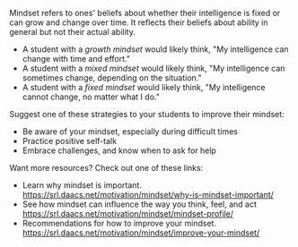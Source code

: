 Mindset refers to ones' beliefs about whether their intelligence is fixed or can grow and change over time. It reflects their beliefs about ability in general but not their actual ability.
* A student with a *growth mindset* would likely think, "My intelligence can change with time and effort."
* A student with a *mixed mindset* would likely think, "My intelligence can sometimes change, depending on the situation."
* A student with a *fixed mindset* would likely think, "My intelligence cannot change, no matter what I do."

Suggest one of these strategies to your students to improve their mindset:
* Be aware of your mindset, especially during difficult times
* Practice positive self-talk
* Embrace challenges, and know when to ask for help

Want more resources? Check out one of these links:
* Learn why mindset is important. https://srl.daacs.net/motivation/mindset/why-is-mindset-important/
* See how mindset can influence the way you think, feel, and act https://srl.daacs.net/motivation/mindset/mindset-profile/
* Recommendations for how to improve your mindset. https://srl.daacs.net/motivation/mindset/improve-your-mindset/
